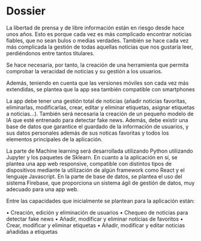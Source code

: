 # Dossier

La libertad de prensa y de libre información están en riesgo desde hace unos años. Esto es porque cada vez es más complicado encontrar noticias fiables, que no sean bulos o medias verdades. También se hace cada vez más complicada la gestión de todas aquellas noticias que nos gustaría leer, perdiéndonos entre tantos titulares.

Se hace necesaria, por tanto, la creación de una herramienta que permita comprobar la veracidad de noticias y su gestión a los usuarios.

Además, teniendo en cuenta que las versiones móviles son cada vez más extendidas, se plantea que la app sea también compatible con smartphones


La app debe tener una gestión total de noticias (añadir noticias favoritas, eliminarlas, modificarlas, crear, editar y eliminar etiquetas, asignar etiquetas a noticias…).
También será necesaria la creación de un pequeño modelo de IA que esté entrenado para detectar fake news.
Además, debe existir una base de datos que garantice el guardado de la información de usuarios, y sus datos personales además de sus noticas favoritas y todos los elementos principales de la aplicación.

La parte de Machine learning será desarrollada utilizando Python utilizando Jupyter y los paquetes de Sklearn.
En cuanto a la aplicación en sí, se plantea una app web responsive, compatible con distintos tipos de dispositivos mediante la utilización de algún framework como React y el lenguaje Javascript.
En la parte de base de datos, se plantea el uso del sistema Firebase, que proporciona un sistema ágil de gestión de datos, muy adecuado para una app web.

Entre las capacidades que inicialmente se plantean para la aplicación están:

•	Creación, edición y eliminación de usuarios
•	Chequeo de noticias para detectar fake news
•	Añadir, modificar y eliminar noticias de favoritos
•	Crear, modificar y eliminar etiquetas
•	Añadir, modificar y editar noticias añadidas a etiquetas
